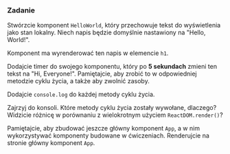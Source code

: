 ### Zadanie 

Stwórzcie komponent `HelloWorld`, który przechowuje tekst do wyświetlenia jako stan lokalny. Niech napis będzie domyślnie nastawiony na "Hello, World!".

Komponent ma wyrenderować ten napis w elemencie `h1`.

Dodajcie timer do swojego komponentu, który po **5 sekundach** zmieni ten tekst na "Hi, Everyone!". Pamiętajcie, aby zrobić to w odpowiedniej metodzie cyklu życia, a także aby zwolnić zasoby.

Dodajcie `console.log` do każdej metody cyklu życia.

Zajrzyj do konsoli. Które metody cyklu życia zostały wywołane, dlaczego? Widzicie różnicę w porównaniu z wielokrotnym użyciem `ReactDOM.render()`?

Pamiętajcie, aby zbudować jeszcze główny komponent `App`, a w nim wykorzystywać komponenty budowane w ćwiczeniach. Renderujcie na stronie główny komponent `App`.
